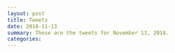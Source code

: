 ```yaml
---
layout: post
title: Tweets
date: 2018-11-13
summary: These are the tweets for November 13, 2018.
categories:
---
```


